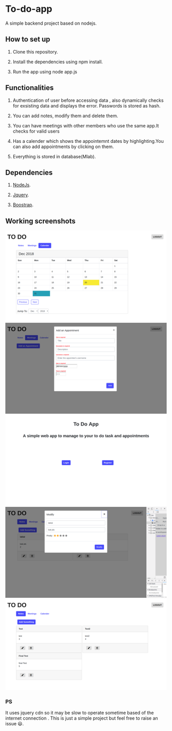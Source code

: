# To-do-app

A simple backend project based on nodejs.


## How to set up

1. Clone this repository.

2. Install the dependencies using npm install.

3. Run the app using node app.js

## Functionalities

1. Authentication of user before accessing data , also dynamically checks for exsisting data and displays the error.
Passwords is stored as hash.

2. You can add notes, modify them and delete them.

3. You can have meetings with other members who use the same app.It checks for valid users

4. Has a calender which shows the appointemnt dates by highlighting.You can also add appointments by clicking on them.

5. Everything is stored in database(Mlab).

## Dependencies

1. [NodeJs](https://nodejs.org/en/download).

2. [Jquery](https://jquery.com/).

3. [Boostrap](https://getbootstrap.com/).

## Working screenshots
![calender](https://github.com/kumaraditya1999/To-do-app/blob/master/screen%20shots/calender.png)
![error](https://github.com/kumaraditya1999/To-do-app/blob/master/screen%20shots/error.png)
![first page](https://github.com/kumaraditya1999/To-do-app/blob/master/screen%20shots/first_page.png)
![modify](https://github.com/kumaraditya1999/To-do-app/blob/master/screen%20shots/modify.png)
![notes](https://github.com/kumaraditya1999/To-do-app/blob/master/screen%20shots/notes_page.png)
### PS
It uses jquery cdn so it may be slow to operate sometime based of the internet connection . This is just a simple project but feel free to raise an issue :smiley:.

